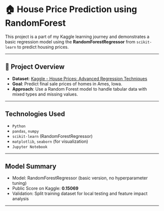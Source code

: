 # 🏠 House Price Prediction using RandomForest

This project is a part of my Kaggle learning journey and demonstrates a basic regression model using the **RandomForestRegressor** from `scikit-learn` to predict housing prices.

---

## 📌 Project Overview

- **Dataset**: [Kaggle - House Prices: Advanced Regression Techniques](https://www.kaggle.com/competitions/house-prices-advanced-regression-techniques)
- **Goal**: Predict final sale prices of homes in Ames, Iowa.
- **Approach**: Use a Random Forest model to handle tabular data with mixed types and missing values.

---

##  Technologies Used

- `Python`
- `pandas`, `numpy`
- `scikit-learn` (RandomForestRegressor)
- `matplotlib`, `seaborn` (for visualization)
- `Jupyter Notebook`

---

##  Model Summary

-  Model: RandomForestRegressor (basic version, no hyperparameter tuning)
-  Public Score on Kaggle: **0.15069**
-  Validation: Split training dataset for local testing and feature impact analysis

---

